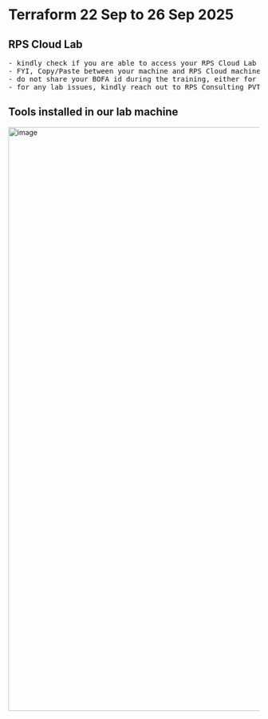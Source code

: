 # Terraform 22 Sep to 26 Sep 2025

## RPS Cloud Lab
<pre>
- kindly check if you are able to access your RPS Cloud Lab
- FYI, Copy/Paste between your machine and RPS Cloud machine is disabled as per your bank policy
- do not share your BOFA id during the training, either for pre/post test or for any other purpose during this training
- for any lab issues, kindly reach out to RPS Consulting PVT LTD via WebEx chat or you can call 9845515823
</pre>

## Tools installed in our lab machine
<img width="1920" height="1168" alt="image" src="https://github.com/user-attachments/assets/eb554e72-8a3b-4e18-9d7e-7194d146277a" />
